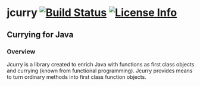 jcurry [![Build Status](https://travis-ci.org/mbe24/jcurry.svg?branch=master)](https://travis-ci.org/mbe24/jcurry) [![License Info](http://img.shields.io/badge/license-Apache%20License%20v2.0-orange.svg)](https://raw.githubusercontent.com/mbe24/jcurry/master/LICENSE)
======

Currying for Java
-----------------

### Overview ###

Jcurry is a library created to enrich Java with functions as first class objects and currying (known from functional programming). Jcurry provides means to turn ordinary methods into first class function objects.




